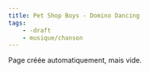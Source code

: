 ```yaml
---
title: Pet Shop Boys - Domino Dancing
tags:
    - -draft
    - musique/chanson
---
```


Page créée automatiquement, mais vide.
